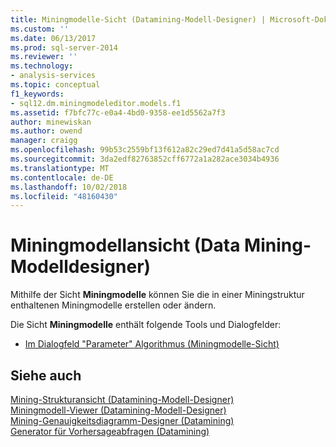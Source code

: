 ```yaml
---
title: Miningmodelle-Sicht (Datamining-Modell-Designer) | Microsoft-Dokumentation
ms.custom: ''
ms.date: 06/13/2017
ms.prod: sql-server-2014
ms.reviewer: ''
ms.technology:
- analysis-services
ms.topic: conceptual
f1_keywords:
- sql12.dm.miningmodeleditor.models.f1
ms.assetid: f7bfc77c-e0a4-4bd0-9358-ee1d5562a7f3
author: minewiskan
ms.author: owend
manager: craigg
ms.openlocfilehash: 99b53c2559bf13f612a82c29ed7d41a5d58ac7cd
ms.sourcegitcommit: 3da2edf82763852cff6772a1a282ace3034b4936
ms.translationtype: MT
ms.contentlocale: de-DE
ms.lasthandoff: 10/02/2018
ms.locfileid: "48160430"
---
```

# <a name="mining-models-view-data-mining-model-designer"></a>Miningmodellansicht (Data Mining-Modelldesigner)
  Mithilfe der Sicht **Miningmodelle** können Sie die in einer Miningstruktur enthaltenen Miningmodelle erstellen oder ändern.  
  
 Die Sicht **Miningmodelle** enthält folgende Tools und Dialogfelder:  
  
-   [Im Dialogfeld "Parameter" Algorithmus &#40;Miningmodelle-Sicht&#41;](algorithm-parameters-dialog-box-mining-models-view.md)  
  
## <a name="see-also"></a>Siehe auch  
 [Mining-Strukturansicht &#40;Datamining-Modell-Designer&#41;](mining-structure-view-data-mining-model-designer.md)   
 [Miningmodell-Viewer &#40;Datamining-Modell-Designer&#41;](mining-model-viewers-data-mining-model-designer.md)   
 [Mining-Genauigkeitsdiagramm-Designer &#40;Datamining&#41;](mining-accuracy-chart-designer-data-mining.md)   
 [Generator für Vorhersageabfragen &#40;Datamining&#41;](prediction-query-builder-data-mining.md)  
  
  
